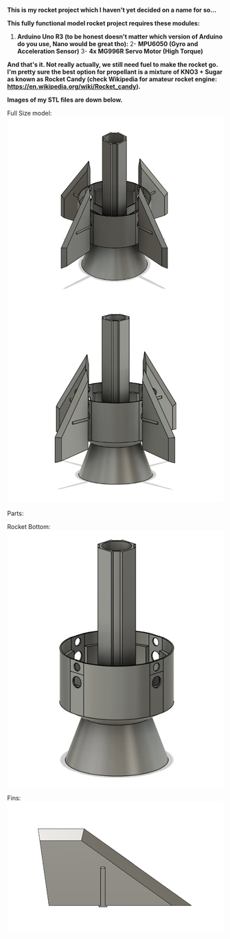 **This is my rocket project which I haven't yet decided on a name for so...**

**This fully functional model rocket project requires these modules:**
1. **Arduino Uno R3 (to be honest doesn't matter which version of Arduino do you use, Nano would be great tho):**
2- **MPU6050 (Gyro and Acceleration Sensor)**
3- **4x MG996R Servo Motor (High Torque)**

**And that's it. Not really actually, we still need fuel to make the rocket go. I'm pretty sure the best option for propellant is a mixture of KNO3 + Sugar
as known as Rocket Candy (check Wikipedia for amateur rocket engine: https://en.wikipedia.org/wiki/Rocket_candy).**


**Images of my STL files are down below.**

Full Size model:
![ROCKETV1-1](RocketV1/imagesV1/rocketFullBodyDesign1.png)
![ROCKETV1-2](RocketV1/imagesV1/rocketFullBodyDesign2.png)


Parts:

Rocket Bottom:
![R-BOTTOM](RocketV1/imagesV1/R-BOTTOM.png)

Fins:
![R-FINS](RocketV1/imagesV1/FinV2.png)
